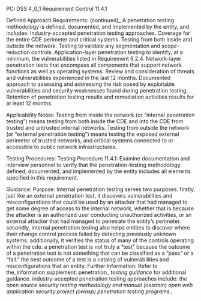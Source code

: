 PCI DSS 4_0_1 Requirement Control 11.4.1

Defined Approach Requirements:
(continued)_
A penetration testing methodology is defined, documented, and implemented by the entity, and includes: Industry-accepted penetration testing approaches. Coverage for the entire CDE perimeter and critical systems. Testing from both inside and outside the network. Testing to validate any segmentation and scope- reduction controls. Application-layer penetration testing to identify, at a minimum, the vulnerabilities listed in Requirement 6.2.4. Network-layer penetration tests that encompass all components that support network functions as well as operating systems. Review and consideration of threats and vulnerabilities experienced in the last 12 months. Documented approach to assessing and addressing the risk posed by exploitable vulnerabilities and security weaknesses found during penetration testing. Retention of penetration testing results and remediation activities results for at least 12 months.

Applicability Notes:
Testing from inside the network (or “internal penetration testing”) means testing from both inside the CDE and into the CDE from trusted and untrusted internal networks. Testing from outside the network (or “external penetration testing”) means testing the exposed external perimeter of trusted networks, and critical systems connected to or accessible to public network infrastructures.

Testing Procedures:
Testing Procedure 11.4.1: Examine documentation and interview personnel to verify that the penetration-testing methodology defined, documented, and implemented by the entity includes all elements specified in this requirement.

Guidance:
Purpose: Internal penetration testing serves two purposes. firstly, just like an external penetration test, it discovers vulnerabilities and misconfigurations that could be used by an attacker that had managed to get some degree of access to the internal network, whether that is because the attacker is an authorized user conducting unauthorized activities, or an external attacker that had managed to penetrate the entity’s perimeter. secondly, internal penetration testing also helps entities to discover where their change control process failed by detecting previously unknown systems. additionally, it verifies the status of many of the controls operating within the cde. a penetration test is not truly a “test” because the outcome of a penetration test is not something that can be classified as a “pass” or a “fail.” the best outcome of a test is a catalog of vulnerabilities and misconfigurations that an entity. Further Information: Refer to the_information supplement: penetration_ _testing guidance_ for additional guidance. industry-accepted penetration testing approaches include: _the open source security testing methodology_ _and manual (osstmm)_ _open web application security project (owasp)_ _penetration testing programs._.